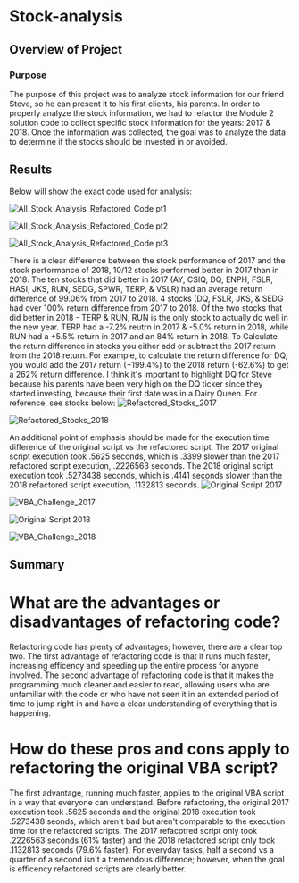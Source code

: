 # Stock-analysis

## Overview of Project

### Purpose
The purpose of this project was to analyze stock information for our friend Steve, so he can present it to his first clients, his parents. In order to properly analyze the stock information, we had to refactor the Module 2 solution code to collect specific stock information for the years: 2017 & 2018. Once the information was collected, the goal was to analyze the data to determine if the stocks should be invested in or avoided. 

## Results
Below will show the exact code used for analysis:

![All_Stock_Analysis_Refactored_Code pt1](https://user-images.githubusercontent.com/95371617/148290873-c056b5ee-4a8d-46e6-b88d-5a023d81859e.png)

![All_Stock_Analysis_Refactored_Code pt2](https://user-images.githubusercontent.com/95371617/148290889-0fd5bc11-494b-4e9a-aa5b-9d42a9aff18a.png)

![All_Stock_Analysis_Refactored_Code pt3](https://user-images.githubusercontent.com/95371617/148290906-d3f3daa9-b865-4542-92c2-c0ad61c90eb4.png)


There is a clear difference between the stock performance of 2017 and the stock performance of 2018, 10/12 stocks performed better in 2017 than in 2018. The ten stocks that did better in 2017 (AY, CSIQ, DQ, ENPH, FSLR, HASI, JKS, RUN, SEDG, SPWR, TERP, & VSLR) had an average return difference of 99.06% from 2017 to 2018.	4 stocks (DQ, FSLR, JKS, & SEDG had over 100% return difference from 2017 to 2018. Of the two stocks that did better in 2018 - TERP & RUN, RUN is the only stock to actually do well in the new year. TERP had a -7.2% reutrn in 2017 & -5.0% return in 2018, while RUN had a +5.5% return in 2017 and an 84% return in 2018. To Calculate the return difference in stocks you either add or subtract the 2017 return from the 2018 return. For example, to calculate the return difference for DQ, you would add the 2017 return (+199.4%) to the 2018 return (-62.6%) to get a 262% return difference. I think it's important to highlight DQ for Steve because his parents have been very high on the DQ ticker since they started investing, because their first date was in a Dairy Queen. 
For reference, see stocks below:
![Refactored_Stocks_2017](https://user-images.githubusercontent.com/95371617/148290942-2e99fcaf-1c21-41a6-a3e5-3990169cc8d4.png)

![Refactored_Stocks_2018](https://user-images.githubusercontent.com/95371617/148290958-7442a851-fbee-4867-8c6c-41774b4d068a.png)

An additional point of emphasis should be made for the execution time difference of the original script vs the refactored script. The 2017 original script execution took .5625 seconds, which is .3399 slower than the 2017 refactored script execution, .2226563 seconds. The 2018 original script execution took .5273438 seconds, which is .4141 seconds slower than the 2018 refactored script execution, .1132813 seconds.
![Original Script 2017](https://user-images.githubusercontent.com/95371617/148293475-707bae77-2c34-47d3-8a65-de06bbd632c9.png)

![VBA_Challenge_2017](https://user-images.githubusercontent.com/95371617/148293496-9f0dfa99-7eb9-43b3-97d1-4b2231bc191a.png)

![Original Script 2018](https://user-images.githubusercontent.com/95371617/148293527-31f2cc4b-7f2d-4411-a94a-b250a88b0382.png)

![VBA_Challenge_2018](https://user-images.githubusercontent.com/95371617/148293547-b806622c-0b45-495c-8774-8b471581f6a0.png)


## Summary
# What are the advantages or disadvantages of refactoring code?
Refactoring code has plenty of advantages; however, there are a clear top two. The first advantage of refactoring code is that it runs much faster, increasing efficency and speeding up the entire process for anyone involved. The second advantage of refactoring code is that it makes the programming much cleaner and easier to read, allowing users who are unfamiliar with the code or who have not seen it in an extended period of time to jump right in and have a clear understanding of everything that is happening.

# How do these pros and cons apply to refactoring the original VBA script?
The first advantage, running much faster, applies to the original VBA script in a way that everyone can understand. Before refactoring, the original 2017 execution took .5625 seconds and the original 2018 execution took .5273438 seonds, which aren't bad but aren't comparable to the execution time for the refactored scripts. The 2017 refacotred script only took .2226563 seconds (61% faster) and the 2018 refactored script only took .1132813 seconds (79.6% faster). For everyday tasks, half a second vs a quarter of a second isn't a tremendous difference; however, when the goal is efficency refactored scripts are clearly better. 
